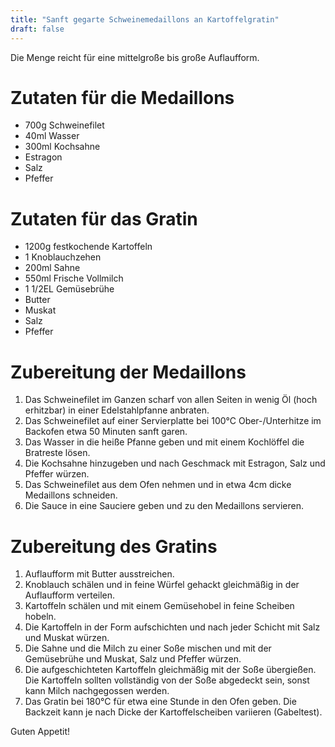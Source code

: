 ```yaml
---
title: "Sanft gegarte Schweinemedaillons an Kartoffelgratin"
draft: false
---
```


Die Menge reicht für eine mittelgroße bis große Auflaufform.

# Zutaten für die Medaillons
- 700g Schweinefilet
- 40ml Wasser
- 300ml Kochsahne
- Estragon
- Salz
- Pfeffer

# Zutaten für das Gratin
- 1200g festkochende Kartoffeln
- 1 Knoblauchzehen
- 200ml Sahne
- 550ml Frische Vollmilch
- 1 1/2EL Gemüsebrühe
- Butter
- Muskat
- Salz
- Pfeffer

# Zubereitung der Medaillons
1. Das Schweinefilet im Ganzen scharf von allen Seiten in wenig Öl (hoch erhitzbar) in einer Edelstahlpfanne anbraten.
2. Das Schweinefilet auf einer Servierplatte bei 100°C Ober-/Unterhitze im Backofen etwa 50 Minuten sanft garen.
3. Das Wasser in die heiße Pfanne geben und mit einem Kochlöffel die Bratreste lösen.
4. Die Kochsahne hinzugeben und nach Geschmack mit Estragon, Salz und Pfeffer würzen.
5. Das Schweinefilet aus dem Ofen nehmen und in etwa 4cm dicke Medaillons schneiden.
6. Die Sauce in eine Sauciere geben und zu den Medaillons servieren.

# Zubereitung des Gratins
1. Auflaufform mit Butter ausstreichen.
2. Knoblauch schälen und in feine Würfel gehackt gleichmäßig in der Auflaufform verteilen.
3. Kartoffeln schälen und mit einem Gemüsehobel in feine Scheiben hobeln.
4. Die Kartoffeln in der Form aufschichten und nach jeder Schicht mit Salz und Muskat würzen.
5. Die Sahne und die Milch zu einer Soße mischen und mit der Gemüsebrühe und Muskat, Salz und Pfeffer würzen.
6. Die aufgeschichteten Kartoffeln gleichmäßig mit der Soße übergießen. Die Kartoffeln sollten vollständig von der Soße abgedeckt sein, sonst kann Milch nachgegossen werden.
7. Das Gratin bei 180°C für etwa eine Stunde in den Ofen geben. Die Backzeit kann je nach Dicke der Kartoffelscheiben variieren (Gabeltest).

Guten Appetit!